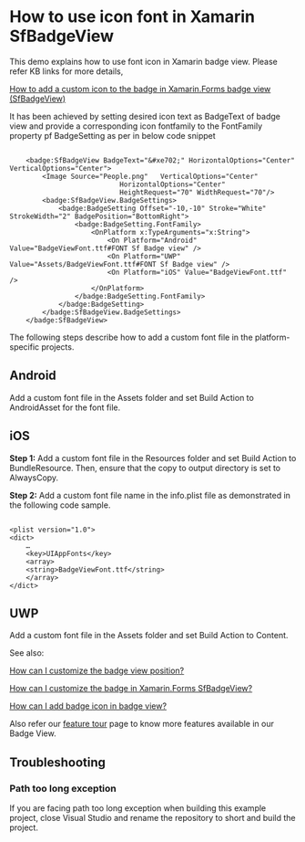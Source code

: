 # How to use icon font in Xamarin SfBadgeView
This demo explains how to use font icon in Xamarin badge view. Please refer KB links for more details,

[How to add a custom icon to the badge in Xamarin.Forms badge view (SfBadgeView)](https://www.syncfusion.com/kb/11338/?utm_medium=listing&utm_source=github-examples)

It has been achieved by setting desired icon text as BadgeText of badge view and provide a corresponding icon fontfamily to the FontFamily property pf BadgeSetting as per in below code snippet 

```

    <badge:SfBadgeView BadgeText="&#xe702;" HorizontalOptions="Center" VerticalOptions="Center">
        <Image Source="People.png"   VerticalOptions="Center"
                           HorizontalOptions="Center"
                           HeightRequest="70" WidthRequest="70"/>
        <badge:SfBadgeView.BadgeSettings>
            <badge:BadgeSetting Offset="-10,-10" Stroke="White" StrokeWidth="2" BadgePosition="BottomRight">
                <badge:BadgeSetting.FontFamily>
                    <OnPlatform x:TypeArguments="x:String">
                        <On Platform="Android" Value="BadgeViewFont.ttf#FONT Sf Badge view" />
                        <On Platform="UWP" Value="Assets/BadgeViewFont.ttf#FONT Sf Badge view" />
                        <On Platform="iOS" Value="BadgeViewFont.ttf" />
                    </OnPlatform>
                </badge:BadgeSetting.FontFamily>
            </badge:BadgeSetting>
        </badge:SfBadgeView.BadgeSettings>
    </badge:SfBadgeView>

```

The following steps describe how to add a custom font file in the platform-specific projects.

## Android
Add a custom font file in the Assets folder and set Build Action to AndroidAsset for the font file.

## iOS

**Step 1:** Add a custom font file in the Resources folder and set Build Action to BundleResource. Then, ensure that the copy to output directory is set to AlwaysCopy.

**Step 2:** Add a custom font file name in the info.plist file as demonstrated in the following code sample.

```

<plist version="1.0">
<dict>
    …
    <key>UIAppFonts</key>
    <array>
    <string>BadgeViewFont.ttf</string>
    </array>
</dict> 

```

## UWP
Add a custom font file in the Assets folder and set Build Action to Content.

See also:

[How can I customize the badge view position?](https://help.syncfusion.com/xamarin/badge-view/position-customization)

[How can I customize the badge in Xamarin.Forms SfBadgeView?](https://help.syncfusion.com/xamarin/badge-view/badge-customization)

[How can I add badge icon in badge view?](https://help.syncfusion.com/xamarin/badge-view/predefined-symbols)

Also refer our [feature tour](https://www.syncfusion.com/xamarin-ui-controls/xamarin-badge-view) page to know more features available in our Badge View.

## <a name="troubleshooting"></a>Troubleshooting ##
### Path too long exception
If you are facing path too long exception when building this example project, close Visual Studio and rename the repository to short and build the project.
